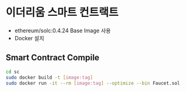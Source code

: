 # 이더리움 스마트 컨트랙트


- ethereum/solc:0.4.24 Base Image 사용
- Docker 설치



## Smart Contract Compile

```sh
cd sc
sudo docker build -t [image:tag]
sudo docker run -it --rm [image:tag] --optimize --bin Faucet.sol
```
